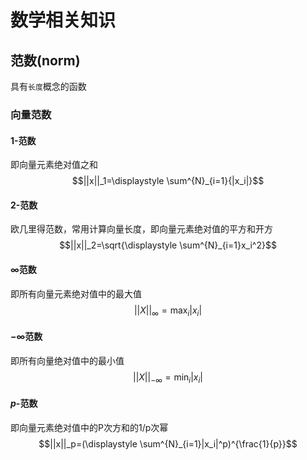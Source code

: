 # 数学相关知识

## 范数(norm)

具有`长度`概念的函数

### 向量范数

#### 1-范数

即向量元素绝对值之和
$$||x||_1=\displaystyle \sum^{N}_{i=1}{|x_i|}$$

#### 2-范数

欧几里得范数，常用计算向量长度，即向量元素绝对值的平方和开方
$$||x||_2=\sqrt{\displaystyle \sum^{N}_{i=1}x_i^2}$$

#### $\infty$范数

即所有向量元素绝对值中的最大值
$$||X||_{\infty}=\displaystyle \max_i{|x_i|}$$

#### $-\infty$范数

即所有向量绝对值中的最小值
$$||X||_{-\infty}=\displaystyle \min_i{|x_i|}$$

#### $p$-范数

即向量元素绝对值中的P次方和的1/p次幂
$$||x||_p=(\displaystyle \sum^{N}_{i=1}|x_i|^p)^{\frac{1}{p}}$$
